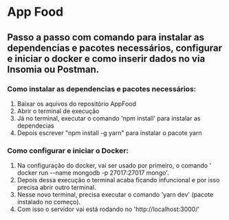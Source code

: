 # App Food

## Passo a passo com comando para instalar as dependencias e pacotes necessários, configurar e iniciar o docker e como inserir dados no via Insomia ou Postman.

### Como instalar as dependencias e pacotes necessários:

1. Baixar os aquivos do repositório AppFood
2. Abrir o terminal de execução
3. Já no terminal, executar o comando 'npm install' para instalar as dependecias
4. Depois escrever "npm install -g yarn" para instalar o pacote yarn

### Como configurar e iniciar o Docker:

1. Na configuração do docker, vai ser usado por primeiro, o comando ' docker run --name mongodb -p 27017:27017 mongo'.
2. Depois dessa execução o terminal acaba ficando infuncional e por isso precisa abrir outro terminal.
3. Nesse novo terminal, precisa executar o comando 'yarn dev' (pacote instalado no começo).
4. Com isso o servidor vai está rodando no 'http://localhost:3000/'

###

